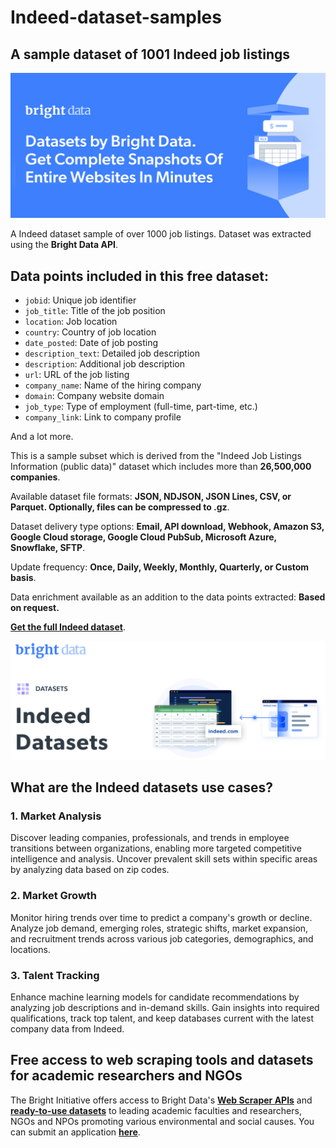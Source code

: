 # Indeed-dataset-samples

<h2>A sample dataset of 1001 Indeed job listings</h2>

![Indeed dataset header](https://github.com/luminati-io/Indeed-dataset-samples/blob/main/indeed-datasets.PNG)

A Indeed dataset sample of over 1000 job listings. Dataset was extracted using the <b>Bright Data API</b>.

<h2>Data points included in this free dataset:</h2>

* ```jobid```: Unique job identifier
* ```job_title```: Title of the job position
* ```location```: Job location
* ```country```: Country of job location
* ```date_posted```: Date of job posting
* ```description_text```: Detailed job description
* ```description```: Additional job description
* ```url```: URL of the job listing
* ```company_name```: Name of the hiring company
* ```domain```: Company website domain
* ```job_type```: Type of employment (full-time, part-time, etc.)
* ```company_link```: Link to company profile

And a lot more.

This is a sample subset which is derived from the "Indeed Job Listings Information (public data)"
dataset which includes more than <b>26,500,000 companies</b>.

Available dataset file formats: <b>JSON, NDJSON, JSON Lines, CSV, or Parquet. Optionally, files can be compressed to .gz</b>.

Dataset delivery type options: <b>Email, API download, Webhook, Amazon S3, Google Cloud storage, Google Cloud PubSub, Microsoft Azure, Snowflake, SFTP</b>.

Update frequency: <b>Once, Daily, Weekly, Monthly, Quarterly, or Custom basis</b>.

Data enrichment available as an addition to the data points extracted: <b>Based on request.</b>

<b>[Get the full Indeed dataset](https://brightdata.com/products/datasets/indeed)</b>.


![Indeed dataset visual](https://github.com/luminati-io/Indeed-dataset-samples/blob/main/indeed-datasets-image.PNG)

<h2>What are the Indeed datasets use cases?</h2>

<h3>1. Market Analysis</h3>

Discover leading companies, professionals, and trends in employee transitions between organizations, enabling more targeted competitive intelligence and analysis. Uncover prevalent skill sets within specific areas by analyzing data based on zip codes.

<h3>2. Market Growth</h3>

Monitor hiring trends over time to predict a company's growth or decline. Analyze job demand, emerging roles, strategic shifts, market expansion, and recruitment trends across various job categories, demographics, and locations.

<h3>3. Talent Tracking</h3>

Enhance machine learning models for candidate recommendations by analyzing job descriptions and in-demand skills. Gain insights into required qualifications, track top talent, and keep databases current with the latest company data from Indeed.

<h2>Free access to web scraping tools and datasets for academic researchers and NGOs</h2>

The Bright Initiative offers access to Bright Data's <b>[Web Scraper APIs](https://brightdata.com/products/web-scraper)</b> and <b>[ready-to-use datasets](https://brightdata.com/products/datasets)</b> to leading academic faculties and researchers, NGOs and NPOs promoting various environmental and social causes. You can submit an application <b>[here](https://brightinitiative.com)</b>.

